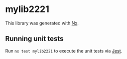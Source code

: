 # mylib2221

This library was generated with [Nx](https://nx.dev).

## Running unit tests

Run `nx test mylib2221` to execute the unit tests via [Jest](https://jestjs.io).
